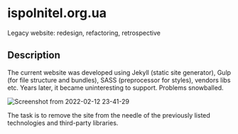 # ispolnitel.org.ua
Legacy website: redesign, refactoring, retrospective

## Description

The current website was developed using Jekyll (static site generator), Gulp (for file structure and bundles), SASS (preprocessor for styles), vendors libs etc. Years later, it became uninteresting to support. Problems snowballed.

![Screenshot from 2022-02-12 23-41-29](https://user-images.githubusercontent.com/44061259/153729357-359657ff-c76e-4fa6-bf35-257e535a88b2.png)

The task is to remove the site from the needle of the previously listed technologies and third-party libraries.
